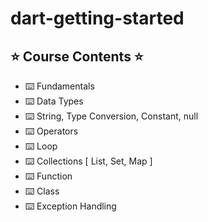 # dart-getting-started

## ⭐️ Course Contents ⭐️

- ⌨️ Fundamentals
- ⌨️ Data Types
- ⌨️ String, Type Conversion, Constant, null
- ⌨️ Operators
- ⌨️ Loop
- ⌨️ Collections [ List, Set, Map ]
- ⌨️ Function
- ⌨️ Class
- ⌨️ Exception Handling
